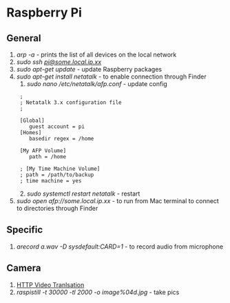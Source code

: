 # Raspberry Pi

## General

1. *arp -a* - prints the list of all devices on the local network
2. *sudo ssh pi@some.local.ip.xx*
3. *sudo apt-get update* - update Raspberry packages
4. *sudo apt-get install netatalk* - to enable connection through Finder
   1. *sudo nano /etc/netatalk/afp.conf* - update config
     ```
      ;
      ; Netatalk 3.x configuration file
      ;

      [Global]
         guest account = pi
      [Homes]
         basedir regex = /home

      [My AFP Volume]
         path = /home

      ; [My Time Machine Volume]
      ; path = /path/to/backup
      ; time machine = yes
     ```
   2. *sudo systemctl restart netatalk* - restart
5. *sudo open afp://some.local.ip.xx* - to run from Mac terminal to connect to directories through Finder

## Specific

1. *arecord a.wav -D sysdefault:CARD=1* - to record audio from microphone

## Camera

1. [HTTP Video Tranlsation](https://desertbot.io/blog/how-to-stream-the-picamera)
2. *raspistill -t 30000 -tl 2000 -o image%04d.jpg* - take pics
